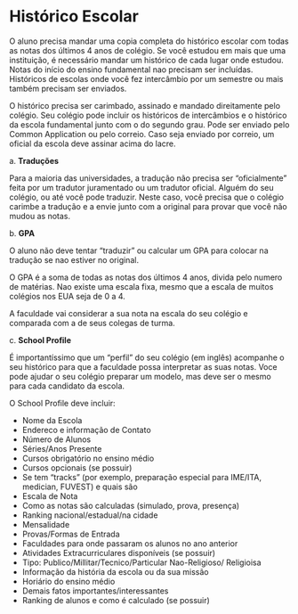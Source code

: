 # Histórico Escolar

O aluno precisa mandar uma copia completa do histórico escolar com todas as notas dos últimos 4 anos de colégio.  Se você estudou em mais que uma instituição, é necessário mandar um histórico de cada lugar onde estudou.  Notas do início do ensino fundamental nao precisam ser incluídas.  Históricos de escolas onde você fez intercâmbio por um semestre ou mais também precisam ser enviados.
 
O histórico precisa ser carimbado, assinado e mandado direitamente pelo colégio.  Seu colégio pode incluir os históricos de intercâmbios e o histórico da escola fundamental junto com o do segundo grau.  Pode ser enviado pelo Common Application ou pelo correio. Caso seja enviado por correio, um oficial da escola deve assinar acima do lacre.
 
a.  **Traduções**

Para a maioria das universidades, a tradução não precisa ser “oficialmente” feita por um tradutor juramentado ou um tradutor oficial. Alguém do seu colégio, ou até você pode traduzir. Neste caso, você precisa que o colégio carimbe a tradução e a envie junto com a original para provar que você não mudou as notas.
 
b. **GPA**

O aluno não deve tentar “traduzir” ou calcular um GPA para colocar na tradução se nao estiver no original.
 
O GPA é a soma de todas as notas dos últimos 4 anos, divida pelo numero de matérias.  Nao existe uma escala fixa, mesmo que a escala de muitos colégios nos EUA seja de 0 a 4.
 
A faculdade vai considerar a sua nota na escala do seu colégio e comparada com a de seus colegas de turma.
 
c. **School Profile**

É importantíssimo que um “perfil” do seu colégio (em inglês) acompanhe o seu histórico para que a faculdade possa interpretar as suas notas.  Voce pode ajudar o seu colégio preparar um modelo, mas deve ser o mesmo para cada candidato da escola.
 
O School Profile deve incluir:
- Nome da Escola
- Endereco e informação de Contato
- Número de Alunos
- Séries/Anos Presente
- Cursos obrigatório no ensino médio
- Cursos opcionais (se possuir)
- Se tem “tracks” (por exemplo, preparação especial para IME/ITA, medician, FUVEST) e quais são
- Escala de Nota
- Como as notas são calculadas (simulado, prova, presença)
- Ranking nacional/estadual/na cidade
- Mensalidade
- Provas/Formas de Entrada
- Faculdades para onde passaram os alunos no ano anterior
- Atividades Extracurriculares disponíveis (se possuir)
- Tipo: Publico/Millitar/Tecnico/Particular Nao-Religioso/ Religioisa
- Informação da história da escola ou da sua missão
- Horiário do ensino médio
- Demais fatos importantes/interessantes
- Ranking de alunos e como é calculado (se possuir)
